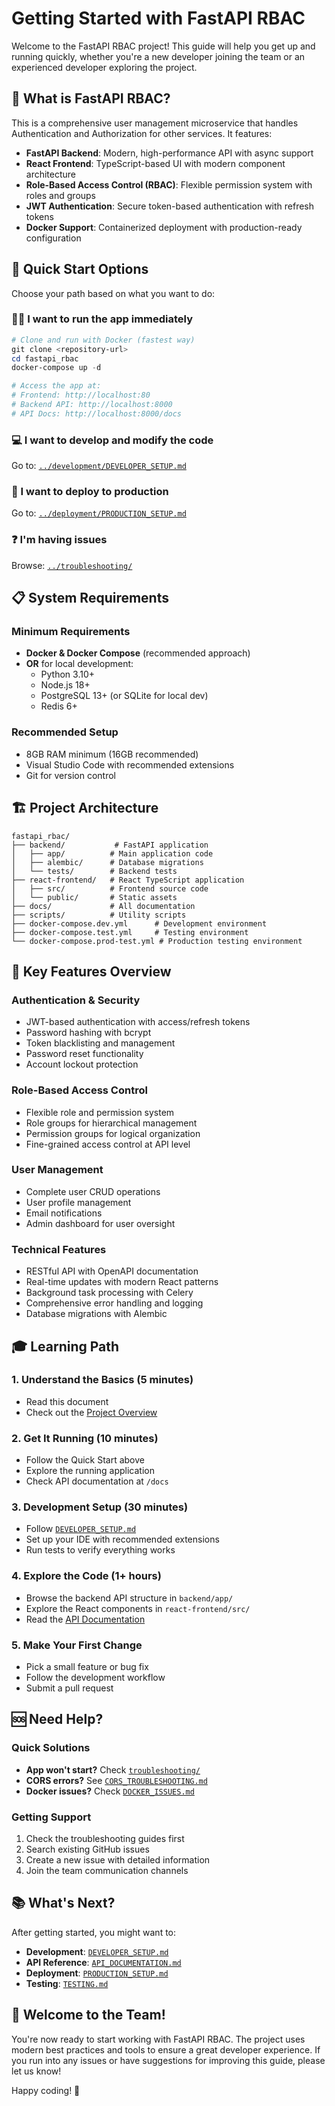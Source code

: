 # Getting Started with FastAPI RBAC

Welcome to the FastAPI RBAC project! This guide will help you get up and running quickly, whether you're a new developer joining the team or an experienced developer exploring the project.

## 🎯 What is FastAPI RBAC?

This is a comprehensive user management microservice that handles Authentication and Authorization for other services. It features:

- **FastAPI Backend**: Modern, high-performance API with async support
- **React Frontend**: TypeScript-based UI with modern component architecture
- **Role-Based Access Control (RBAC)**: Flexible permission system with roles and groups
- **JWT Authentication**: Secure token-based authentication with refresh tokens
- **Docker Support**: Containerized deployment with production-ready configuration

## 🚀 Quick Start Options

Choose your path based on what you want to do:

### 🏃‍♂️ I want to run the app immediately

```powershell
# Clone and run with Docker (fastest way)
git clone <repository-url>
cd fastapi_rbac
docker-compose up -d

# Access the app at:
# Frontend: http://localhost:80
# Backend API: http://localhost:8000
# API Docs: http://localhost:8000/docs
```

### 💻 I want to develop and modify the code

Go to: [`../development/DEVELOPER_SETUP.md`](../development/DEVELOPER_SETUP.md)

### 🚀 I want to deploy to production

Go to: [`../deployment/PRODUCTION_SETUP.md`](../deployment/PRODUCTION_SETUP.md)

### ❓ I'm having issues

Browse: [`../troubleshooting/`](../troubleshooting/)

## 📋 System Requirements

### Minimum Requirements

- **Docker & Docker Compose** (recommended approach)
- **OR** for local development:
  - Python 3.10+
  - Node.js 18+
  - PostgreSQL 13+ (or SQLite for local dev)
  - Redis 6+

### Recommended Setup

- 8GB RAM minimum (16GB recommended)
- Visual Studio Code with recommended extensions
- Git for version control

## 🏗️ Project Architecture

```
fastapi_rbac/
├── backend/           # FastAPI application
│   ├── app/          # Main application code
│   ├── alembic/      # Database migrations
│   └── tests/        # Backend tests
├── react-frontend/   # React TypeScript application
│   ├── src/          # Frontend source code
│   └── public/       # Static assets
├── docs/             # All documentation
├── scripts/          # Utility scripts
├── docker-compose.dev.yml      # Development environment
├── docker-compose.test.yml     # Testing environment
└── docker-compose.prod-test.yml # Production testing environment
```

## 🔑 Key Features Overview

### Authentication & Security

- JWT-based authentication with access/refresh tokens
- Password hashing with bcrypt
- Token blacklisting and management
- Password reset functionality
- Account lockout protection

### Role-Based Access Control

- Flexible role and permission system
- Role groups for hierarchical management
- Permission groups for logical organization
- Fine-grained access control at API level

### User Management

- Complete user CRUD operations
- User profile management
- Email notifications
- Admin dashboard for user oversight

### Technical Features

- RESTful API with OpenAPI documentation
- Real-time updates with modern React patterns
- Background task processing with Celery
- Comprehensive error handling and logging
- Database migrations with Alembic

## 🎓 Learning Path

### 1. Understand the Basics (5 minutes)

- Read this document
- Check out the [Project Overview](./PROJECT_OVERVIEW.md)

### 2. Get It Running (10 minutes)

- Follow the Quick Start above
- Explore the running application
- Check API documentation at `/docs`

### 3. Development Setup (30 minutes)

- Follow [`DEVELOPER_SETUP.md`](../development/DEVELOPER_SETUP.md)
- Set up your IDE with recommended extensions
- Run tests to verify everything works

### 4. Explore the Code (1+ hours)

- Browse the backend API structure in `backend/app/`
- Explore the React components in `react-frontend/src/`
- Read the [API Documentation](../development/API_DOCUMENTATION.md)

### 5. Make Your First Change

- Pick a small feature or bug fix
- Follow the development workflow
- Submit a pull request

## 🆘 Need Help?

### Quick Solutions

- **App won't start?** Check [`troubleshooting/`](../troubleshooting/)
- **CORS errors?** See [`CORS_TROUBLESHOOTING.md`](../troubleshooting/CORS_TROUBLESHOOTING.md)
- **Docker issues?** Check [`DOCKER_ISSUES.md`](../troubleshooting/DOCKER_ISSUES.md)

### Getting Support

1. Check the troubleshooting guides first
2. Search existing GitHub issues
3. Create a new issue with detailed information
4. Join the team communication channels

## 📚 What's Next?

After getting started, you might want to:

- **Development**: [`DEVELOPER_SETUP.md`](../development/DEVELOPER_SETUP.md)
- **API Reference**: [`API_DOCUMENTATION.md`](../development/API_DOCUMENTATION.md)
- **Deployment**: [`PRODUCTION_SETUP.md`](../deployment/PRODUCTION_SETUP.md)
- **Testing**: [`TESTING.md`](../development/TESTING.md)

## 🎉 Welcome to the Team!

You're now ready to start working with FastAPI RBAC. The project uses modern best practices and tools to ensure a great developer experience. If you run into any issues or have suggestions for improving this guide, please let us know!

Happy coding! 🚀
